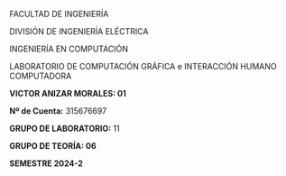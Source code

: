 
FACULTAD DE INGENIERÍA

DIVISIÓN DE INGENIERÍA ELÉCTRICA

INGENIERÍA EN COMPUTACIÓN

LABORATORIO DE COMPUTACIÓN GRÁFICA e INTERACCIÓN HUMANO COMPUTADORA

**VICTOR ANIZAR MORALES: 01**

**Nº de Cuenta:** 315676697

**GRUPO DE LABORATORIO:** 11

**GRUPO DE TEORÍA: 06**

**SEMESTRE 2024-2**

